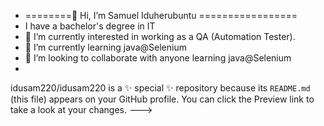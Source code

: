 - ========👋 Hi, I’m Samuel Iduherubuntu =================
- I have a bachelor's degree in IT
- 👀 I’m currently interested in working as a QA (Automation Tester).
- 🌱 I’m currently learning java@Selenium
- 💞️ I’m looking to collaborate with anyone learning java@Selenium
- 
idusam220/idusam220 is a ✨ special ✨ repository because its `README.md` (this file) appears on your GitHub profile.
You can click the Preview link to take a look at your changes.
--->
